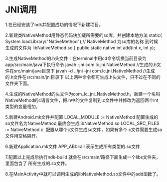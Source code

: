 # JNI调用
1.在已经安装了ndk并配置成功的情况下新建项目。

2.新建类NativeMethod用静态代码块加载所需要的so库，并创建本地方法
static{
    System.loadLibrary("NativeMethod");// NativeMethod 为so库的名称 到时候生成的文件为 libNativeMethod.so
  }
public static native int add(int x, int y);

3.生成NativeMethod的.h头文件：在terminal中用cd命令切换当前目录为app/src/main/java下执行命令
    javah -jni com.lc.jni.NativeMethod  //生成的.h文件在src/main/java目录下
    javah -d ../jni -jni com.lc.jni.NativeMethod //生成的.h文件在src/main/jni目录下
    以上两种命令都可生成.h头文件，只不过在不同的文件夹下面。

4.生成的NativeMethod的头文件为com_lc_jni_NativeMethod.h，新建一个名叫NativeMethod的c语言文件，把.h中的文件复制到.c文件中并修改为返回两个int类型的变量相加。

5.新建Android.mk文件并配置
LOCAL_MODULE := NativeMethod 配置生成的so文件名为NativeMethod,最终会生成libNativeMethod.so
LOCAL_SRC_FILES := NativeMethod.c ,配置从哪个c文件生成so文件，如果有多个.c文件需要生成so文件用空格隔开。

6.新建Application.mk文件
APP_ABI:=all 表示生成所有类型的.so文件

7.配置以上完成后执行ndk-build 就会在src/main/路径下面生成一个libs文件夹，里面包含了 所有生成的.so文件。

8.在MainActivity中就可以调用生成的libNativeMethod.so文件中的add函数了。
